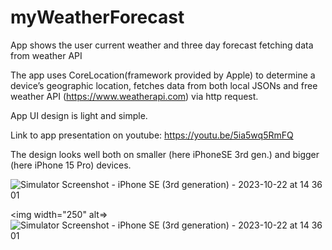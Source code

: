# myWeatherForecast
App shows the user current weather and three day forecast fetching data from weather API

The app uses CoreLocation(framework provided by Apple) to determine a device’s geographic location, fetches data from both local JSONs and free weather API (https://www.weatherapi.com) via http request.

App UI design is light and simple.

Link to app presentation on youtube: https://youtu.be/5ia5wq5RmFQ

The design looks well both on smaller (here iPhoneSE 3rd gen.) and bigger (here iPhone 15 Pro) devices.

![Simulator Screenshot - iPhone SE (3rd generation) - 2023-10-22 at 14 36 01](https://github.com/stusiojan/myWeatherForecast/assets/111381938/3cc00bd0-b882-4af0-8c25-f4e6ab128c42)

<img width="250" alt=>![Simulator Screenshot - iPhone SE (3rd generation) - 2023-10-22 at 14 36 01](https://github.com/stusiojan/myWeatherForecast/assets/111381938/e2c932ad-7a0d-4190-8ef5-877ab3e2fb0b)
